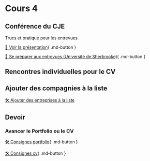 # Cours 4

## Conférence du CJE
<p>Trucs et pratique pour les entrevues.</p>

[📁 Voir la présentation](https://cmontmorency365-my.sharepoint.com/:p:/g/personal/lora_boisvert_cmontmorency_qc_ca/EYSF6R0rBElAipQUUqUujhcBVCxCJiXL-z7E8giEUppB_w?e=gs6sGd){ .md-button }  

[📁 Se préparer aux entrevues (Université de Sherbrooke)](https://cmontmorency365-my.sharepoint.com/:b:/g/personal/lora_boisvert_cmontmorency_qc_ca/EX8dYqrpNsVHpvzDCXJ2naIBDuKzkEvUCkd-AMu2FqKX9g?e=omxN6P){ .md-button }  



## Rencontres individuelles pour le CV 

## Ajouter des compagnies à la liste
[🛠️ Ajouter des entreprises à la liste](https://github.com/orgs/tim-montmorency-preparation-stage/projects/1)


## Devoir
### Avancer le Portfolio ou le CV    
[🛠️ Consignes portfolio](./stages/portfolio.md){ .md-button }   


[🛠️ Consignes cv](./stages/cv.md){ .md-button }     
